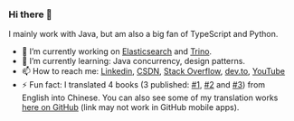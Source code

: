 ### Hi there 👋

<!--
**chen-ni/chen-ni** is a ✨ _special_ ✨ repository because its `README.md` (this file) appears on your GitHub profile.

Here are some ideas to get you started:

- 🔭 I’m currently working on ...
- 🌱 I’m currently learning ...
- 👯 I’m looking to collaborate on ...
- 🤔 I’m looking for help with ...
- 💬 Ask me about ...
- 📫 How to reach me: ...
- 😄 Pronouns: ...
- ⚡ Fun fact: ...
-->

I mainly work with Java, but am also a big fan of TypeScript and Python.

- 🔭 I’m currently working on [Elasticsearch](https://github.com/elastic/elasticsearch) and [Trino](https://github.com/trinodb/trino).
- 🌱 I’m currently learning: Java concurrency, design patterns.
- 📫 How to reach me: [Linkedin](https://www.linkedin.com/in/chen-ni-2b40491b6/), [CSDN](https://blog.csdn.net/VoisSurTonChemin), [Stack Overflow](https://stackoverflow.com/users/7438905/chen-ni?tab=profile), [dev.to](https://dev.to/chenni), [YouTube](https://www.youtube.com/channel/UCFUVkQ6DNToEPjgbmXhhvlA)
- ⚡ Fun fact: I translated 4 books (3 published: [#1](https://www.ituring.com.cn/book/1964), [#2](https://www.ituring.com.cn/book/2681) and [#3](https://www.epubit.com/bookDetails?id=UB77a9c6dad7934)) from English into Chinese. You can also see some of my translation works [here on GitHub](https://github.com/LCTT/TranslateProject/pulls?q=is%3Apr+author%3Achen-ni) (link may not work in GitHub mobile apps).
